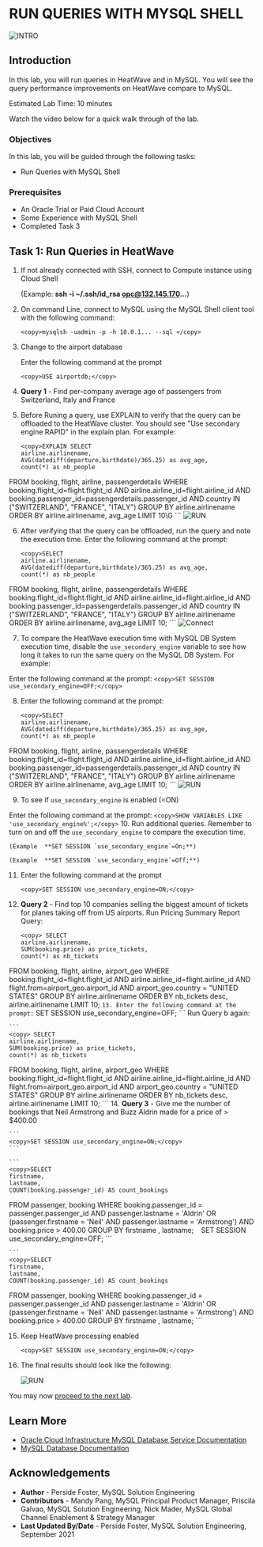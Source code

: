 # RUN QUERIES WITH MYSQL SHELL
![INTRO](./images/00_mds_heatwave_2.png " ") 


## Introduction

In this lab, you will run queries in HeatWave and in MySQL. You will see the query performance improvements on HeatWave compare to MySQL.

Estimated Lab Time: 10 minutes

Watch the video below for a quick walk through of the lab.

[](youtube:fOcDBTf-KqE)


### Objectives

In this lab, you will be guided through the following tasks:

- Run Queries with MySQL Shell



### Prerequisites

- An Oracle Trial or Paid Cloud Account
- Some Experience with MySQL Shell
- Completed Task 3



## Task 1: Run Queries in HeatWave

1. If not already connected with SSH, connect to Compute instance using Cloud Shell

    (Example: **ssh -i ~/.ssh/id_rsa opc@132.145.170...**) 

2. On command Line, connect to MySQL using the MySQL Shell client tool with the following command:

    ```
    <copy>mysqlsh -uadmin -p -h 10.0.1... --sql </copy>
    ```

3.	Change to the airport database   

    Enter the following command at the prompt
    ```
    <copy>USE airportdb;</copy>
    ```
4. **Query 1** - Find per-company average age of passengers from Switzerland, Italy and France

5. Before Runing a query, use EXPLAIN to verify that the query can be offloaded to the HeatWave cluster. You should see "Use secondary engine RAPID" in the explain plan. For example:

    ```
    <copy>EXPLAIN SELECT
    airline.airlinename,
    AVG(datediff(departure,birthdate)/365.25) as avg_age,
    count(*) as nb_people
FROM
    booking, flight, airline, passengerdetails
WHERE
    booking.flight_id=flight.flight_id AND
    airline.airline_id=flight.airline_id AND
    booking.passenger_id=passengerdetails.passenger_id AND
    country IN ("SWITZERLAND", "FRANCE", "ITALY")
GROUP BY
    airline.airlinename
ORDER BY
    airline.airlinename, avg_age
LIMIT 10\G</copy>
    ```
    ![RUN](./images/heatwave-qeury-02.png " ")

6. After verifying that the query can be offloaded, run the query and note the execution time. Enter the following command at the prompt:
     ```
    <copy>SELECT
    airline.airlinename,
    AVG(datediff(departure,birthdate)/365.25) as avg_age,
    count(*) as nb_people
FROM
    booking, flight, airline, passengerdetails
WHERE
    booking.flight_id=flight.flight_id AND
    airline.airline_id=flight.airline_id AND
    booking.passenger_id=passengerdetails.passenger_id AND
    country IN ("SWITZERLAND", "FRANCE", "ITALY")
GROUP BY
    airline.airlinename
ORDER BY
    airline.airlinename, avg_age
LIMIT 10;
</copy>
    ```
     ![Connect](./images/heatwave-qeury-03.png " ")

7. To compare the HeatWave execution time with MySQL DB System execution time, disable the `use_secondary_engine` variable to see how long it takes to run the same query on the MySQL DB System. For example:

 Enter the following command at the prompt:
     ```
    <copy>SET SESSION use_secondary_engine=OFF;</copy>
    ```

8. Enter the following command at the prompt:
     ```
    <copy>SELECT
    airline.airlinename,
    AVG(datediff(departure,birthdate)/365.25) as avg_age,
    count(*) as nb_people
FROM
    booking, flight, airline, passengerdetails
WHERE
    booking.flight_id=flight.flight_id AND
    airline.airline_id=flight.airline_id AND
    booking.passenger_id=passengerdetails.passenger_id AND
    country IN ("SWITZERLAND", "FRANCE", "ITALY")
GROUP BY
    airline.airlinename
ORDER BY
    airline.airlinename, avg_age
LIMIT 10;</copy>
    ```
    ![RUN](./images/heatwave-qeury-04.png " ")

9. To see if `use_secondary_engine` is enabled (=ON)

 Enter the following command at the prompt:
     ```
    <copy>SHOW VARIABLES LIKE 'use_secondary_engine%';</copy>
    ```
10. Run additional queries. Remember to turn on and off the `use_secondary_engine`  to compare the execution time. 
   
    (Example  **SET SESSION `use_secondary_engine`=On;**) 

    (Example  **SET SESSION `use_secondary_engine`=Off;**)      

11. Enter the following command at the prompt
     ```
    <copy>SET SESSION use_secondary_engine=ON;</copy>
    ```
12. **Query 2** -  Find top 10 companies selling the biggest amount of tickets for planes taking off from US airports.	Run Pricing Summary Report Query:

    ```
    <copy> SELECT
    airline.airlinename,
    SUM(booking.price) as price_tickets,
    count(*) as nb_tickets
FROM
    booking, flight, airline, airport_geo
WHERE
    booking.flight_id=flight.flight_id AND
    airline.airline_id=flight.airline_id AND
    flight.from=airport_geo.airport_id AND
    airport_geo.country = "UNITED STATES"
GROUP BY
    airline.airlinename
ORDER BY
    nb_tickets desc, airline.airlinename
LIMIT 10;
    </copy>
    ```
13. Enter the following command at the prompt:
     ```
    <copy>SET SESSION use_secondary_engine=OFF;</copy>
    ```
    Run Query b again:

    ```
    <copy> SELECT
    airline.airlinename,
    SUM(booking.price) as price_tickets,
    count(*) as nb_tickets
FROM
    booking, flight, airline, airport_geo
WHERE
    booking.flight_id=flight.flight_id AND
    airline.airline_id=flight.airline_id AND
    flight.from=airport_geo.airport_id AND
    airport_geo.country = "UNITED STATES"
GROUP BY
    airline.airlinename
ORDER BY
    nb_tickets desc, airline.airlinename
LIMIT 10;
    </copy>
    ```
14. **Query 3** - Give me the number of bookings that Neil Armstrong and Buzz Aldrin made for a price of > $400.00

    ```
    <copy>SET SESSION use_secondary_engine=ON;</copy>
    ```

    ```
    <copy>SELECT 
    firstname,
    lastname,
    COUNT(booking.passenger_id) AS count_bookings
FROM
    passenger,
    booking
WHERE
    booking.passenger_id = passenger.passenger_id
        AND passenger.lastname = 'Aldrin'
        OR (passenger.firstname = 'Neil'
        AND passenger.lastname = 'Armstrong')
        AND booking.price > 400.00
GROUP BY firstname , lastname;</copy>
    ```
    ```
    <copy>SET SESSION use_secondary_engine=OFF;</copy>
    ```
    
    ```
    <copy>SELECT 
    firstname,
    lastname,
    COUNT(booking.passenger_id) AS count_bookings
FROM
    passenger,
    booking
WHERE
    booking.passenger_id = passenger.passenger_id
        AND passenger.lastname = 'Aldrin'
        OR (passenger.firstname = 'Neil'
        AND passenger.lastname = 'Armstrong')
        AND booking.price > 400.00
GROUP BY firstname , lastname;</copy>
    ```

15. Keep HeatWave processing enabled

    ```
    <copy>SET SESSION use_secondary_engine=ON;</copy>
    ```
16. The final results should look like the following:

    ![RUN](./images/final-result.png " ") 

You may now [proceed to the next lab](#next).
    
## Learn More

* [Oracle Cloud Infrastructure MySQL Database Service Documentation ](https://docs.cloud.oracle.com/en-us/iaas/MySQL-database)
* [MySQL Database Documentation](https://www.MySQL.com)
## Acknowledgements
* **Author** - Perside Foster, MySQL Solution Engineering 
* **Contributors** - Mandy Pang, MySQL Principal Product Manager,  Priscila Galvao, MySQL Solution Engineering, Nick Mader, MySQL Global Channel Enablement & Strategy Manager
* **Last Updated By/Date** - Perside Foster, MySQL Solution Engineering, September 2021
